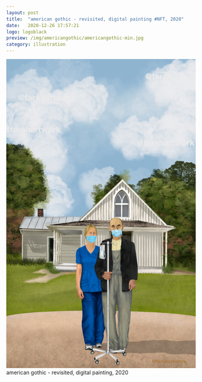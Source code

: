 ```yaml
---
layout: post
title:  "american gothic - revisited, digital painting #NFT, 2020"
date:   2020-12-26 17:57:21
logo: logoblack
preview: /img/americangothic/americangothic-min.jpg
category: illustration
---
```


![american gothic](/img/americangothic/americangothic-min.jpg) 
american gothic - revisited, digital painting, 2020





